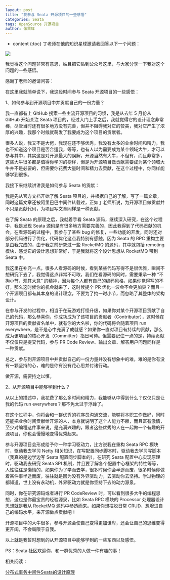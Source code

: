 ```yaml
---
layout: post
title: "我参与 Seata 开源项目的一些感悟"
categories: Seata
tags: OpenSource 开源项目
author: 张乘辉
---
```


* content
{:toc}
丁老师在他的知识星球邀请我回答以下一个问题：

![](https://gitee.com/objcoding/md-picture/raw/master/img/20200407215217.png)

我觉得这个问题非常有意思，姑且把它贴到公众号这里，与大家分享一下我对这个问题的一些感悟。

感谢丁老师的邀请问答：

在这里我就简单说下，我这段时间参与 Seata 开源项目的一些感悟：

1、如何参与到开源项目中并贡献自己的一份力量？

我一直都有上 GitHub 搜索一些主流开源项目的习惯，我是从去年 5 月份从 GitHub 开始关注 Seata 项目的，经过入门上手之后，我就觉得它的设计理念非常棒，尽管当时还有很多地方没有完善，但并不阻碍我对它的赞美，我对它产生了浓厚的兴趣，我那个时候就萌发了我要成为这个项目的贡献者。

很多人说，我又不是大佬，我现在还不够优秀，我没有太多的业余时间和精力，我也不知道这个项目是否合适我，等等，也有人以为需要成为某个领域大牛，才可以参与其中，其实这是对开源最大的误解，开源当然有大牛，不但有，而且非常多，这些大牛很多都是值得你学习的榜样，但是为开源项目做贡献需要成为某个领域大牛并不是必要的，但需要你花费大量时间和精力去贡献，在这个过程中，你同样能够学到很多。

我接下来继续讲讲我是如何参与 Seata 的贡献：

我是先从官方文档开始了解 Seata 项目的，并根据自己的了解，写了一篇文章，同时这篇文章还被阿里巴巴中间件转载过，正如丁老师所说，为开源项目做贡献并不只是贡献代码，为项目写文章同样是一种贡献。

在了解 Seata 的原理之后，我就着手看 Seata 源码，继续深入研究，在这个过程中，我是发现 Seata 源码是有很多地方需要完善的，因此我得到了代码贡献的机会，在看源码的过程中，我参与了某些 bug 的修复，一些功能的开发，同时还对部分代码进行了优化，代码优化这点我特别有感触，因为 Seata 的 RPC 重构主要是由我完成的，由于我之前研究过一些 RocketMQ 的源码，其中就包括 remoting 模块，感觉它的设计思想非常好，于是我就将这个设计思想从 RocketMQ 带到 Seata 中。

我这里在补充一点，很多人看源码的时候，看到某些代码写得不是很优雅，瞬间不想研究下去了，我觉得这点非常不可取，我们在看源码的同时，需要秉承一种 “不拘小节，观其大意” 的精神，因为每个人都有自己的编码风格，如果你觉得写的不好，那么这时候你的机会就来了，这时候提个 PR 优化一波会不会更加爽？而且一个开源项目都有其本身的设计理念，不要为了拘一时小节，而忽略了其整体的架构设计。

在参与开发的过程中，相当于在玩游戏打怪升级，如果你对某个开源项目贡献了自己的代码，那么恭喜你，你成功成为了该项目的贡献者（Contributor），这时候在开源项目的贡献者名单中，就有你的大名啦，你的代码将会随着项目 run everywhere，是不是心中充满了成就感？如果你一直对项目有持续的贡献，那么成为该项目的核心开发（Committer）指日可待。但需要记住一点的是，持续贡献不仅仅只是提交代码，参与 PR Code Review、输出文章、解答用户问题同样是一种贡献。

总之，参与到开源项目中并贡献自己的一份力量并没有想象中的难，难的是你有没有一颗坚持的心，难的是你有没有花心思并付诸行动。

做开源，需要持之以恒。

2、从开源项目中能够学到什么？

从以上的描述中，我花费了那么多时间和精力，我能够从中得到什么？仅仅只是让我的代码 run everywhere？那不免太过于浮躁了。

在这个过程中，你将会和一群优秀的程序员沟通交流，能够将本职工作做好，同时还能把业余时间贡献给开源的人，本身就说明了这个人能力不赖，而且富有激情，至少对编程这件事来说，是充满兴趣的，跟者这些优秀的人在一起做一个有趣的开源项目，你也会慢慢地变得优秀起来。

参与开源项目会形成给予你一种学习驱动力，比方说我在重构 Seata RPC 模块时，驱动我去学习 Netty 相关知识，在写配置同步脚本时，驱动我去学习写脚本（我真的是边学边写 Seata 配置同步脚本的），在研究 Seata 配置中心实现原理时，驱动我去研究 Seata SPI 机制，并且要了解各个配置中心框架的特性等等，人性往往是懒惰的，如果你为了学而去学，很多时候你会半途而废，很多时候你做着某件事半途而废，往往就是因为没有外界驱动力，去驱动你去坚持。学过物理的都知道，世上没有永动机，外界驱动力就是你坚持下去的动力源泉。

同时，你在研究源码或者进行 PR CodeReview 时，可以看到很多大牛的编程思想，这也是你最宝贵的经验源泉，比如 Seata RPC 模块的 Processor 处理器设计思想就是我从 RocketMQ 源码中参透而来。如果你想摆脱日常 CRUD，想增进自己的编码水平，来开源做点贡献吧！

开源项目中的大牛很多，参与开源会使自己变得更加谦卑，还会让自己的思维变得更开阔，不会局限于自我。

以上就是我暂时想到的从开源项目中能够学到的一些东西以及感悟。

PS：Seata 社区欢迎你，和一群优秀的人做一件有趣的事！

相关阅读：

[分布式事务中间件Seata的设计原理](https://mp.weixin.qq.com/s/Pypkm5C9aLPJHYwcM6tAtA)